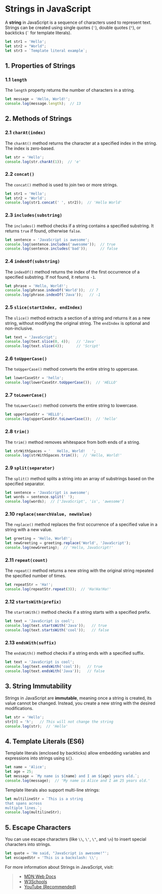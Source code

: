 # Strings in JavaScript

A **string** in JavaScript is a sequence of characters used to represent text. Strings can be created using single quotes (`'`), double quotes (`"`), or backticks (`` ` `` for template literals).

```js
let str1 = 'Hello';
let str2 = "World";
let str3 = `Template literal example`;
```

## 1. Properties of Strings

### 1.1 `length`
The `length` property returns the number of characters in a string.

```js
let message = 'Hello, World!';
console.log(message.length);  // 13
```

## 2. Methods of Strings

### 2.1 `charAt(index)`
The `charAt()` method returns the character at a specified index in the string. The index is zero-based.

```js
let str = 'Hello';
console.log(str.charAt(1));  // 'e'
```

### 2.2 `concat()`
The `concat()` method is used to join two or more strings.

```js
let str1 = 'Hello';
let str2 = 'World';
console.log(str1.concat(' ', str2));  // 'Hello World'
```

### 2.3 `includes(substring)`
The `includes()` method checks if a string contains a specified substring. It returns `true` if found, otherwise `false`.

```js
let sentence = 'JavaScript is awesome';
console.log(sentence.includes('awesome'));  // true
console.log(sentence.includes('bad'));      // false
```

### 2.4 `indexOf(substring)`
The `indexOf()` method returns the index of the first occurrence of a specified substring. If not found, it returns `-1`.

```js
let phrase = 'Hello, World!';
console.log(phrase.indexOf('World'));  // 7
console.log(phrase.indexOf('Java'));   // -1
```

### 2.5 `slice(startIndex, endIndex)`
The `slice()` method extracts a section of a string and returns it as a new string, without modifying the original string. The `endIndex` is optional and non-inclusive.

```js
let text = 'JavaScript';
console.log(text.slice(0, 4));   // 'Java'
console.log(text.slice(4));      // 'Script'
```

### 2.6 `toUpperCase()`
The `toUpperCase()` method converts the entire string to uppercase.

```js
let lowerCaseStr = 'hello';
console.log(lowerCaseStr.toUpperCase());  // 'HELLO'
```

### 2.7 `toLowerCase()`
The `toLowerCase()` method converts the entire string to lowercase.

```js
let upperCaseStr = 'HELLO';
console.log(upperCaseStr.toLowerCase());  // 'hello'
```

### 2.8 `trim()`
The `trim()` method removes whitespace from both ends of a string.

```js
let strWithSpaces = '   Hello, World!   ';
console.log(strWithSpaces.trim());  // 'Hello, World!'
```

### 2.9 `split(separator)`
The `split()` method splits a string into an array of substrings based on the specified separator.

```js
let sentence = 'JavaScript is awesome';
let words = sentence.split(' ');
console.log(words);  // ['JavaScript', 'is', 'awesome']
```

### 2.10 `replace(searchValue, newValue)`
The `replace()` method replaces the first occurrence of a specified value in a string with a new value.

```js
let greeting = 'Hello, World!';
let newGreeting = greeting.replace('World', 'JavaScript');
console.log(newGreeting);  // 'Hello, JavaScript!'
```

### 2.11 `repeat(count)`
The `repeat()` method returns a new string with the original string repeated the specified number of times.

```js
let repeatStr = 'Ha!';
console.log(repeatStr.repeat(3));  // 'Ha!Ha!Ha!'
```

### 2.12 `startsWith(prefix)`
The `startsWith()` method checks if a string starts with a specified prefix.

```js
let text = 'JavaScript is cool';
console.log(text.startsWith('Java'));   // true
console.log(text.startsWith('cool'));   // false
```

### 2.13 `endsWith(suffix)`
The `endsWith()` method checks if a string ends with a specified suffix.

```js
let text = 'JavaScript is cool';
console.log(text.endsWith('cool'));   // true
console.log(text.endsWith('Java'));   // false
```

## 3. String Immutability

Strings in JavaScript are **immutable**, meaning once a string is created, its value cannot be changed. Instead, you create a new string with the desired modifications.

```js
let str = 'Hello';
str[0] = 'h';   // This will not change the string
console.log(str);  // 'Hello'
```

## 4. Template Literals (ES6)

Template literals (enclosed by backticks) allow embedding variables and expressions into strings using `${}`.

```js
let name = 'Alice';
let age = 25;
let message = `My name is ${name} and I am ${age} years old.`;
console.log(message);  // 'My name is Alice and I am 25 years old.'
```

Template literals also support multi-line strings:

```js
let multilineStr = `This is a string
that spans across
multiple lines.`;
console.log(multilineStr);
```

## 5. Escape Characters

You can use escape characters (like `\\`, `\'`, `\"`, and `\n`) to insert special characters into strings.

```js
let quote = 'He said, "JavaScript is awesome!"';
let escapedStr = 'This is a backslash: \\';
```

For more information about Strings in JavaScript, visit: 
> - [MDN Web Docs](https://developer.mozilla.org/en-US/docs/Web/JavaScript/Reference/Global_Objects/String)
> - [W3Schools](https://www.w3schools.com/js/js_strings.asp)
> - [YouTube (Recommended)](https://www.youtube.com/watch?v=Z4x2EgRkJ1g&list=PLfEr2kn3s-br9ZFmejfLhAgMbGgbpdof8&index=48&pp=iAQB)